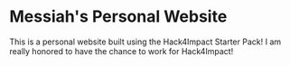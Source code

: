 # Messiah's Personal Website

This is a personal website built using the Hack4Impact Starter Pack!
I am really honored to have the chance to work for Hack4Impact!
